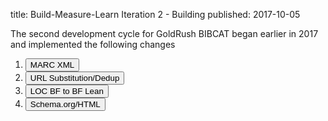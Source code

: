 title: Build-Measure-Learn Iteration 2 - Building
published: 2017-10-05

The second development cycle for GoldRush BIBCAT began earlier
in 2017 and implemented the following changes

<ol>
<li><button type="button" class="btn btn-primary" data-toggle="modal" data-target="#bml-2-marc-xml-dialog">MARC XML</button>
<i class="fa fa-forward" aria-hidden="true"></i></li>
<li><button type="button" class="btn btn-default">URL Substitution/Dedup</button>
<i class="fa fa-forward" aria-hidden="true"></i></li>
<li><button type="button" class="btn btn-success">LOC BF to BF Lean</button>
<i class="fa fa-forward" aria-hidden="true"></i></li>
<li><button type="button" class="btn btn-danger">Schema.org/HTML</button></li>
</ol>
